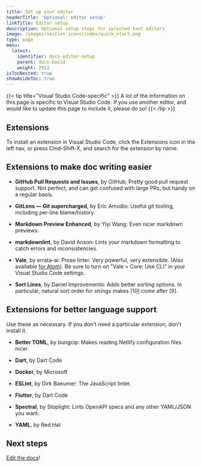 ```yaml
---
title: Set up your editor
headerTitle: 'Optional: editor setup'
linkTitle: Editor setup
description: Optional setup steps for selected text editors
image: /images/section_icons/index/quick_start.png
type: page
menu:
  latest:
    identifier: docs-editor-setup
    parent: docs-build
    weight: 2913
isTocNested: true
showAsideToc: true
---
```


{{< tip title="Visual Studio Code-specific" >}}
A lot of the information on this page is specific to Visual Studio Code. If you use another editor, and would like to update this page to include it, please do so!
{{< /tip >}}

## Extensions

To install an extension in Visual Studio Code, click the Extensions icon in the left nav, or press Cmd-Shift-X, and search for the extension by name.

## Extensions to make doc writing easier

* **GitHub Pull Requests and Issues**, by GitHub: Pretty good pull request support. Not perfect, and can get confused with large PRs, but handy on a regular basis.

* **GitLens — Git supercharged**, by Eric Amodio: Useful git tooling, including per-line blame/history.

* **Markdown Preview Enhanced**, by Yiyi Wang: Even nicer markdown previews.

* **markdownlint**, by David Anson: Lints your markdown formatting to catch errors and inconsistencies.

* **Vale**, by errata-ai: Prose linter. Very powerful, very extensible. (Also available [for Atom](https://atom.io/packages/atomic-vale)). Be sure to turn on "Vale > Core: Use CLI" in your Visual Studio Code settings.

* **Sort Lines**, by Daniel Improvements: Adds better sorting options. In particular, natural sort order for strings makes [10] come after [9].

## Extensions for better language support

Use these as necessary. If you don't need a particular extension, don't install it.

* **Better TOML**, by bungcip: Makes reading Netlify configuration files nicer.

* **Dart**, by Dart Code

* **Docker**, by Microsoft

* **ESLint**, by Dirk Baeumer: The JavaScript linter.

* **Flutter**, by Dart Code

* **Spectral**, by Stoplight: Lints OpenAPI specs and any other YAML/JSON you want.

* **YAML**, by Red Hat

## Next steps

[Edit the docs](../docs-edit/)!
